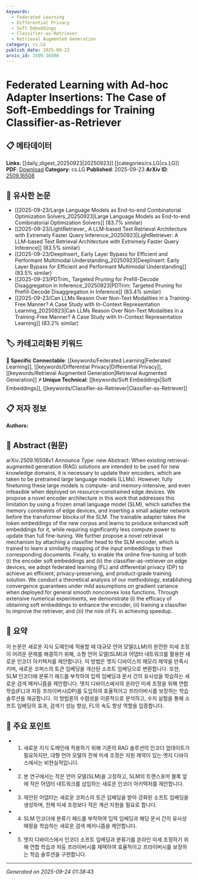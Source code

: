 ```yaml
---
keywords:
  - Federated Learning
  - Differential Privacy
  - Soft Embeddings
  - Classifier-as-Retriever
  - Retrieval Augmented Generation
category: cs.LG
publish_date: 2025-09-23
arxiv_id: 2509.16508
---
```


<!-- KEYWORD_LINKING_METADATA:
{
  "processed_timestamp": "2025-09-24T01:38:43.791060",
  "vocabulary_version": "1.0",
  "selected_keywords": [
    "Federated Learning",
    "Differential Privacy",
    "Soft Embeddings",
    "Classifier-as-Retriever",
    "Retrieval Augmented Generation"
  ],
  "rejected_keywords": [],
  "similarity_scores": {
    "Federated Learning": 0.85,
    "Differential Privacy": 0.8,
    "Soft Embeddings": 0.78,
    "Classifier-as-Retriever": 0.77,
    "Retrieval Augmented Generation": 0.82
  },
  "extraction_method": "AI_prompt_based",
  "budget_applied": true,
  "candidates_json": {
    "candidates": [
      {
        "surface": "Federated Learning",
        "canonical": "Federated Learning",
        "aliases": [
          "FL"
        ],
        "category": "specific_connectable",
        "rationale": "Federated Learning is crucial for enabling privacy-preserving and efficient training across distributed devices, making it a key concept for linking.",
        "novelty_score": 0.45,
        "connectivity_score": 0.88,
        "specificity_score": 0.7,
        "link_intent_score": 0.85
      },
      {
        "surface": "Differential Privacy",
        "canonical": "Differential Privacy",
        "aliases": [
          "DP"
        ],
        "category": "specific_connectable",
        "rationale": "Differential Privacy is essential for ensuring privacy in federated learning, providing strong connectivity to privacy-preserving techniques.",
        "novelty_score": 0.5,
        "connectivity_score": 0.82,
        "specificity_score": 0.75,
        "link_intent_score": 0.8
      },
      {
        "surface": "Soft Embeddings",
        "canonical": "Soft Embeddings",
        "aliases": [],
        "category": "unique_technical",
        "rationale": "Soft Embeddings represent a novel approach to enhance encoder capabilities, offering a unique technical link.",
        "novelty_score": 0.7,
        "connectivity_score": 0.65,
        "specificity_score": 0.8,
        "link_intent_score": 0.78
      },
      {
        "surface": "Classifier-as-Retriever",
        "canonical": "Classifier-as-Retriever",
        "aliases": [],
        "category": "unique_technical",
        "rationale": "This novel retrieval mechanism enhances the retrieval process, providing a unique technical concept for linking.",
        "novelty_score": 0.68,
        "connectivity_score": 0.6,
        "specificity_score": 0.78,
        "link_intent_score": 0.77
      },
      {
        "surface": "Retrieval Augmented Generation",
        "canonical": "Retrieval Augmented Generation",
        "aliases": [
          "RAG"
        ],
        "category": "specific_connectable",
        "rationale": "RAG is a trending concept that integrates retrieval with generation, offering strong connectivity to current research trends.",
        "novelty_score": 0.55,
        "connectivity_score": 0.85,
        "specificity_score": 0.72,
        "link_intent_score": 0.82
      }
    ],
    "ban_list_suggestions": [
      "method",
      "experiment",
      "performance",
      "solution",
      "analysis"
    ]
  },
  "decisions": [
    {
      "candidate_surface": "Federated Learning",
      "resolved_canonical": "Federated Learning",
      "decision": "linked",
      "scores": {
        "novelty": 0.45,
        "connectivity": 0.88,
        "specificity": 0.7,
        "link_intent": 0.85
      }
    },
    {
      "candidate_surface": "Differential Privacy",
      "resolved_canonical": "Differential Privacy",
      "decision": "linked",
      "scores": {
        "novelty": 0.5,
        "connectivity": 0.82,
        "specificity": 0.75,
        "link_intent": 0.8
      }
    },
    {
      "candidate_surface": "Soft Embeddings",
      "resolved_canonical": "Soft Embeddings",
      "decision": "linked",
      "scores": {
        "novelty": 0.7,
        "connectivity": 0.65,
        "specificity": 0.8,
        "link_intent": 0.78
      }
    },
    {
      "candidate_surface": "Classifier-as-Retriever",
      "resolved_canonical": "Classifier-as-Retriever",
      "decision": "linked",
      "scores": {
        "novelty": 0.68,
        "connectivity": 0.6,
        "specificity": 0.78,
        "link_intent": 0.77
      }
    },
    {
      "candidate_surface": "Retrieval Augmented Generation",
      "resolved_canonical": "Retrieval Augmented Generation",
      "decision": "linked",
      "scores": {
        "novelty": 0.55,
        "connectivity": 0.85,
        "specificity": 0.72,
        "link_intent": 0.82
      }
    }
  ]
}
-->

# Federated Learning with Ad-hoc Adapter Insertions: The Case of Soft-Embeddings for Training Classifier-as-Retriever

## 📋 메타데이터

**Links**: [[daily_digest_20250923|20250923]] [[categories/cs.LG|cs.LG]]
**PDF**: [Download](https://arxiv.org/pdf/2509.16508.pdf)
**Category**: cs.LG
**Published**: 2025-09-23
**ArXiv ID**: [2509.16508](https://arxiv.org/abs/2509.16508)

## 🔗 유사한 논문
- [[2025-09-23/Large Language Models as End-to-end Combinatorial Optimization Solvers_20250923|Large Language Models as End-to-end Combinatorial Optimization Solvers]] (83.7% similar)
- [[2025-09-23/LightRetriever_ A LLM-based Text Retrieval Architecture with Extremely Faster Query Inference_20250923|LightRetriever: A LLM-based Text Retrieval Architecture with Extremely Faster Query Inference]] (83.5% similar)
- [[2025-09-23/DeepInsert_ Early Layer Bypass for Efficient and Performant Multimodal Understanding_20250923|DeepInsert: Early Layer Bypass for Efficient and Performant Multimodal Understanding]] (83.5% similar)
- [[2025-09-23/PDTrim_ Targeted Pruning for Prefill-Decode Disaggregation in Inference_20250923|PDTrim: Targeted Pruning for Prefill-Decode Disaggregation in Inference]] (83.4% similar)
- [[2025-09-23/Can LLMs Reason Over Non-Text Modalities in a Training-Free Manner? A Case Study with In-Context Representation Learning_20250923|Can LLMs Reason Over Non-Text Modalities in a Training-Free Manner? A Case Study with In-Context Representation Learning]] (83.2% similar)

## 🏷️ 카테고리화된 키워드
**🔗 Specific Connectable**: [[keywords/Federated Learning|Federated Learning]], [[keywords/Differential Privacy|Differential Privacy]], [[keywords/Retrieval Augmented Generation|Retrieval Augmented Generation]]
**⚡ Unique Technical**: [[keywords/Soft Embeddings|Soft Embeddings]], [[keywords/Classifier-as-Retriever|Classifier-as-Retriever]]

## 📋 저자 정보

**Authors:** 

## 📄 Abstract (원문)

arXiv:2509.16508v1 Announce Type: new 
Abstract: When existing retrieval-augmented generation (RAG) solutions are intended to be used for new knowledge domains, it is necessary to update their encoders, which are taken to be pretrained large language models (LLMs). However, fully finetuning these large models is compute- and memory-intensive, and even infeasible when deployed on resource-constrained edge devices. We propose a novel encoder architecture in this work that addresses this limitation by using a frozen small language model (SLM), which satisfies the memory constraints of edge devices, and inserting a small adapter network before the transformer blocks of the SLM. The trainable adapter takes the token embeddings of the new corpus and learns to produce enhanced soft embeddings for it, while requiring significantly less compute power to update than full fine-tuning. We further propose a novel retrieval mechanism by attaching a classifier head to the SLM encoder, which is trained to learn a similarity mapping of the input embeddings to their corresponding documents. Finally, to enable the online fine-tuning of both (i) the encoder soft embeddings and (ii) the classifier-as-retriever on edge devices, we adopt federated learning (FL) and differential privacy (DP) to achieve an efficient, privacy-preserving, and product-grade training solution. We conduct a theoretical analysis of our methodology, establishing convergence guarantees under mild assumptions on gradient variance when deployed for general smooth nonconvex loss functions. Through extensive numerical experiments, we demonstrate (i) the efficacy of obtaining soft embeddings to enhance the encoder, (ii) training a classifier to improve the retriever, and (iii) the role of FL in achieving speedup.

## 📝 요약

이 논문은 새로운 지식 도메인에 적용할 때 대규모 언어 모델(LLM)의 완전한 미세 조정이 어려운 문제를 해결하기 위해, 소형 언어 모델(SLM)과 어댑터 네트워크를 활용한 새로운 인코더 아키텍처를 제안합니다. 이 방법은 엣지 디바이스의 메모리 제약을 만족시키며, 새로운 코퍼스의 토큰 임베딩을 개선된 소프트 임베딩으로 변환합니다. 또한, SLM 인코더에 분류기 헤드를 부착하여 입력 임베딩과 문서 간의 유사성을 학습하는 새로운 검색 메커니즘을 제안합니다. 엣지 디바이스에서의 온라인 미세 조정을 위해 연합 학습(FL)과 차등 프라이버시(DP)를 도입하여 효율적이고 프라이버시를 보장하는 학습 솔루션을 제공합니다. 이 방법론의 수렴성을 이론적으로 분석하고, 수치 실험을 통해 소프트 임베딩의 효과, 검색기 성능 향상, FL의 속도 향상 역할을 입증합니다.

## 🎯 주요 포인트

- 1. 새로운 지식 도메인에 적용하기 위해 기존의 RAG 솔루션의 인코더 업데이트가 필요하지만, 대형 언어 모델의 전체 미세 조정은 자원 제약이 있는 엣지 디바이스에서는 비현실적입니다.
- 2. 본 연구에서는 작은 언어 모델(SLM)을 고정하고, SLM의 트랜스포머 블록 앞에 작은 어댑터 네트워크를 삽입하는 새로운 인코더 아키텍처를 제안합니다.
- 3. 제안된 어댑터는 새로운 코퍼스의 토큰 임베딩을 받아 강화된 소프트 임베딩을 생성하며, 전체 미세 조정보다 적은 계산 자원을 필요로 합니다.
- 4. SLM 인코더에 분류기 헤드를 부착하여 입력 임베딩과 해당 문서 간의 유사성 매핑을 학습하는 새로운 검색 메커니즘을 제안합니다.
- 5. 엣지 디바이스에서 인코더 소프트 임베딩과 분류기를 온라인 미세 조정하기 위해 연합 학습과 차등 프라이버시를 채택하여 효율적이고 프라이버시를 보장하는 학습 솔루션을 구현합니다.


---

*Generated on 2025-09-24 01:38:43*